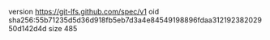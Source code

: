 version https://git-lfs.github.com/spec/v1
oid sha256:55b71235d5d36d918fb5eb7d3a4e84549198896fdaa31219238202950d142d4d
size 485
